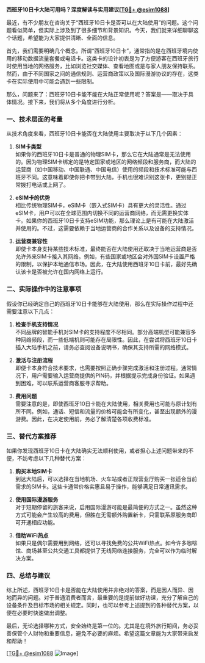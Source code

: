 **西班牙10日卡大陆可用吗？深度解读与实用建议[[TG💪+ @esim1088](https://t.me/s/esim1088)]**

最近，有不少朋友在咨询关于“西班牙10日卡是否可以在大陆使用”的问题。这个问题看似简单，但实际上涉及到了很多细节和背景知识。今天，我们就来详细聊聊这个话题，希望能为大家提供清晰、全面的信息。

首先，我们需要明确几个概念。所谓“西班牙10日卡”，通常指的是在西班牙境内使用的移动数据流量套餐或电话卡。这类卡的设计初衷是为了方便游客在西班牙旅行时使用当地的网络服务，比如浏览社交媒体、查看地图或是与家人朋友保持联系。然而，由于不同国家之间的通信规则、运营商政策以及国际漫游协议的存在，这类卡在实际使用中可能会遇到一些限制。

那么，问题来了：西班牙10日卡能不能在大陆正常使用呢？答案是——取决于具体情况。接下来，我们将从多个角度进行分析。

### 一、技术层面的考量

从技术角度来看，西班牙10日卡能否在大陆使用主要取决于以下几个因素：

1. **SIM卡类型**  
   如果你的西班牙10日卡是普通的物理SIM卡，那么它在大陆通常是无法使用的。因为物理SIM卡绑定的是特定国家或地区的网络频段和服务商，而大陆的运营商（如中国移动、中国联通、中国电信）使用的频段和技术标准可能与西班牙不同。这意味着即使你把卡带到大陆，手机也很难识别这张卡，更别提正常拨打电话或上网了。

2. **eSIM卡的优势**  
   相比传统物理SIM卡，eSIM卡（嵌入式SIM卡）具有更大的灵活性。通过eSIM卡，用户可以在全球范围内切换不同的运营商网络，而无需更换实体卡。如果你的西班牙10日卡支持eSIM功能，那么理论上是有可能在大陆激活并使用的。不过，这需要依赖于当地运营商的合作关系以及设备的支持情况。

3. **运营商兼容性**  
   即使卡本身支持某些技术标准，最终能否在大陆使用还取决于当地运营商是否允许外来SIM卡接入其网络。例如，有些国家或地区会对外国SIM卡设置严格的限制，以保护本地通信市场。因此，在大陆使用西班牙10日卡前，最好先确认该卡是否被允许在国内网络上运行。

### 二、实际操作中的注意事项

假设你已经确定自己的西班牙10日卡能够在大陆使用，那么在实际操作过程中还需要注意以下几点：

1. **检查手机支持情况**  
   不同品牌的智能手机对SIM卡的支持程度不尽相同。部分高端机型可能兼容多种网络频段，而一些低端机则可能存在局限性。因此，在尝试将西班牙10日卡插入大陆手机之前，请务必查阅设备说明书，确保其支持所需的网络模式。

2. **激活与注册流程**  
   即便卡本身符合技术要求，也需要按照正确步骤完成激活和注册过程。通常情况下，用户需要输入运营商提供的PIN码，并根据提示完成身份验证。如果遇到困难，可以联系运营商客服寻求帮助。

3. **费用问题**  
   需要注意的是，即使西班牙10日卡能在大陆使用，相关费用也可能与原计划有所不同。例如，通话、短信和流量的价格可能会有所变化，甚至出现额外的漫游费。因此，在决定使用前，务必了解清楚各项收费标准。

### 三、替代方案推荐

如果你发现西班牙10日卡在大陆确实无法顺利使用，或者担心上述问题带来的不便，不妨考虑以下几种替代方案：

1. **购买本地SIM卡**  
   到达大陆后，可以选择在当地机场、火车站或者正规营业厅购买一张适合当前需求的SIM卡。这些卡通常价格实惠且易于操作，能够满足日常通讯需求。

2. **使用国际漫游服务**  
   对于短期停留的旅客来说，启用国际漫游可能是最简便的方式之一。虽然这种方式可能会产生较高的费用，但胜在无需额外购置新卡，只需联系原服务商即可开通相应功能。

3. **借助WiFi热点**  
   如果只是偶尔需要用到网络，还可以寻找免费的公共WiFi热点。如今许多咖啡馆、商场甚至公共交通工具都提供了无线网络连接服务，完全可以作为临时解决方案。

### 四、总结与建议

综上所述，西班牙10日卡是否能在大陆使用并非绝对的答案，而是因人而异、因地而异的问题。对于普通消费者而言，最重要的是提前做好功课，充分了解自己的设备条件及目标市场的相关规定。同时，也可以参考上述提到的各种替代方案，以便在必要时快速做出调整。

最后，无论选择哪种方式，安全始终是第一位的。尤其是在境外旅行期间，务必妥善保管个人财物和重要信息，避免不必要的麻烦。希望这篇文章能为大家带来启发和帮助！

[[TG💪+ @esim1088](https://t.me/s/esim1088) ![Image](https://i.postimg.cc/4NQfJmqS/Snipaste-2025-05-13-00-14-12.png)]